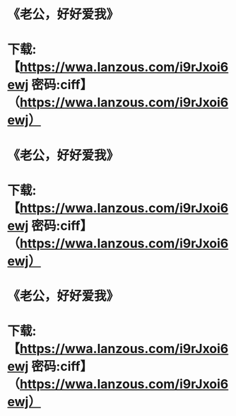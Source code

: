 # 《老公，好好爱我》
# 下载:【https://wwa.lanzous.com/i9rJxoi6ewj 密码:ciff】（https://wwa.lanzous.com/i9rJxoi6ewj）
# 《老公，好好爱我》
# 下载:【https://wwa.lanzous.com/i9rJxoi6ewj 密码:ciff】（https://wwa.lanzous.com/i9rJxoi6ewj）
# 《老公，好好爱我》
# 下载:【https://wwa.lanzous.com/i9rJxoi6ewj 密码:ciff】（https://wwa.lanzous.com/i9rJxoi6ewj）

